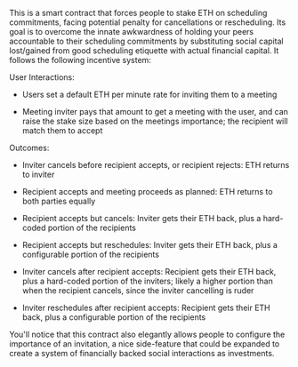 This is a smart contract that forces people to stake ETH on scheduling commitments, facing potential penalty for cancellations or rescheduling. Its goal is to overcome the innate awkwardness of holding your peers accountable to their scheduling commitments by substituting social capital lost/gained from good scheduling etiquette with actual financial capital. It follows the following incentive system:

User Interactions:
- Users set a default ETH per minute rate for inviting them to a meeting

- Meeting inviter pays that amount to get a meeting with the user, and can raise the stake size based on the meetings importance; the recipient will match them to accept

Outcomes:
- Inviter cancels before recipient accepts, or recipient rejects: ETH returns to inviter

- Recipient accepts and meeting proceeds as planned: ETH returns to both parties equally

- Recipient accepts but cancels: Inviter gets their ETH back, plus a hard-coded portion of the recipients

- Recipient accepts but reschedules: Inviter gets their ETH back, plus a configurable portion of the recipients

- Inviter cancels after recipient accepts: Recipient gets their ETH back, plus a hard-coded portion of the inviters; likely a higher portion than when the recipient cancels, since the inviter cancelling is ruder

- Inviter reschedules after recipient accepts: Recipient gets their ETH back, plus a configurable portion of the recipients

You'll notice that this contract also elegantly allows people to configure the importance of an invitation, a nice side-feature that could be expanded to create a system of financially backed social interactions as investments.
